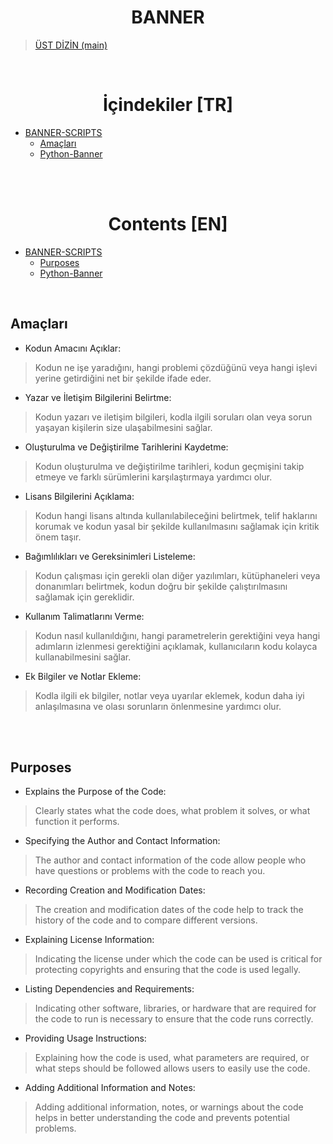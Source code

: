 <h1 align="center" id="banner"> BANNER </h1>

> [ÜST DİZİN  (main) ](../README.md)

<br>


<h1 align="center">İçindekiler [TR]</h1>

* [BANNER-SCRIPTS](#banner)
  - [Amaçları](#amaçları)
  - [Python-Banner](PYTHON-BANNER.readme.tr.md#python-banner)



<br><br>


<h1 align="center">Contents [EN]</h1> 

* [BANNER-SCRIPTS](#banner)
  - [Purposes](#purposes)
  - [Python-Banner](PYTHON-BANNER.readme.en.md#python-banner)




<br/>


## Amaçları
- Kodun Amacını Açıklar:
> Kodun ne işe yaradığını, hangi problemi çözdüğünü veya hangi işlevi yerine getirdiğini net bir şekilde ifade eder.

- Yazar ve İletişim Bilgilerini Belirtme:
> Kodun yazarı ve iletişim bilgileri, kodla ilgili soruları olan veya sorun yaşayan kişilerin size ulaşabilmesini sağlar.

- Oluşturulma ve Değiştirilme Tarihlerini Kaydetme:
> Kodun oluşturulma ve değiştirilme tarihleri, kodun geçmişini takip etmeye ve farklı sürümlerini karşılaştırmaya yardımcı olur.

- Lisans Bilgilerini Açıklama:
> Kodun hangi lisans altında kullanılabileceğini belirtmek, telif haklarını korumak ve kodun yasal bir şekilde kullanılmasını sağlamak için kritik önem taşır.

- Bağımlılıkları ve Gereksinimleri Listeleme:
> Kodun çalışması için gerekli olan diğer yazılımları, kütüphaneleri veya donanımları belirtmek, kodun doğru bir şekilde çalıştırılmasını sağlamak için gereklidir.

- Kullanım Talimatlarını Verme:
> Kodun nasıl kullanıldığını, hangi parametrelerin gerektiğini veya hangi adımların izlenmesi gerektiğini açıklamak, kullanıcıların kodu kolayca kullanabilmesini sağlar.

- Ek Bilgiler ve Notlar Ekleme:
> Kodla ilgili ek bilgiler, notlar veya uyarılar eklemek, kodun daha iyi anlaşılmasına ve olası sorunların önlenmesine yardımcı olur.




<br/><br/>



## Purposes 
- Explains the Purpose of the Code: 
> Clearly states what the code does, what problem it solves, or what function it performs. 

- Specifying the Author and Contact Information: 
> The author and contact information of the code allow people who have questions or problems with the code to reach you. 

- Recording Creation and Modification Dates: 
> The creation and modification dates of the code help to track the history of the code and to compare different versions. 

- Explaining License Information: 
> Indicating the license under which the code can be used is critical for protecting copyrights and ensuring that the code is used legally. 

- Listing Dependencies and Requirements: 
> Indicating other software, libraries, or hardware that are required for the code to run is necessary to ensure that the code runs correctly. 

- Providing Usage Instructions: 
> Explaining how the code is used, what parameters are required, or what steps should be followed allows users to easily use the code. 

- Adding Additional Information and Notes: 
> Adding additional information, notes, or warnings about the code helps in better understanding the code and prevents potential problems. 


<br/> 
